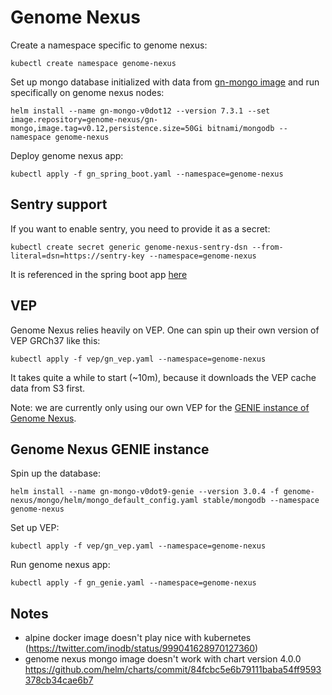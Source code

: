 # Genome Nexus
Create a namespace specific to genome nexus:
```
kubectl create namespace genome-nexus
```

Set up mongo database initialized with data from [gn-mongo image](https://hub.docker.com/r/genomenexus/gn-mongo/tags/) and run specifically on genome nexus nodes:
```
helm install --name gn-mongo-v0dot12 --version 7.3.1 --set image.repository=genome-nexus/gn-mongo,image.tag=v0.12,persistence.size=50Gi bitnami/mongodb --namespace genome-nexus
```
Deploy genome nexus app:
```
kubectl apply -f gn_spring_boot.yaml --namespace=genome-nexus
```

## Sentry support
If you want to enable sentry, you need to provide it as a secret:
```
kubectl create secret generic genome-nexus-sentry-dsn --from-literal=dsn=https://sentry-key --namespace=genome-nexus
```
It is referenced in the spring boot app [here](https://github.com/knowledgesystems/knowledgesystems-k8s-deployment/blob/master/genome-nexus/gn_spring_boot.yaml#L34-L38)

## VEP
Genome Nexus relies heavily on VEP. One can spin up their own version of VEP GRCh37 like this:

```
kubectl apply -f vep/gn_vep.yaml --namespace=genome-nexus
```

It takes quite a while to start (~10m), because it downloads the VEP cache data
from S3 first.

Note: we are currently only using our own VEP for the [GENIE instance of Genome
Nexus](./gn_genie.yaml).

## Genome Nexus GENIE instance
Spin up the database:
```
helm install --name gn-mongo-v0dot9-genie --version 3.0.4 -f genome-nexus/mongo/helm/mongo_default_config.yaml stable/mongodb --namespace genome-nexus
```
Set up VEP:
```
kubectl apply -f vep/gn_vep.yaml --namespace=genome-nexus
```
Run genome nexus app:
```
kubectl apply -f gn_genie.yaml --namespace=genome-nexus
```

## Notes
- alpine docker image doesn't play nice with kubernetes (https://twitter.com/inodb/status/999041628970127360)
- genome nexus mongo image doesn't work with chart version 4.0.0 https://github.com/helm/charts/commit/84fcbc5e6b79111baba54ff9593378cb34cae6b7
